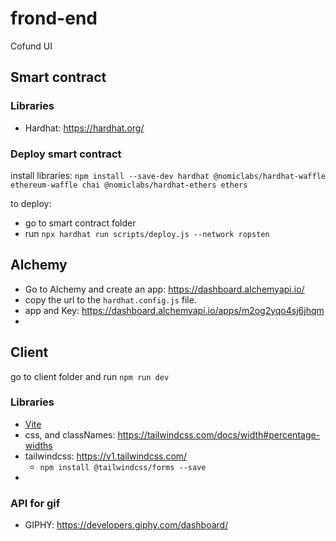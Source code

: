 # frond-end
Cofund UI

## Smart contract

### Libraries
- Hardhat: https://hardhat.org/



### Deploy smart contract
install libraries:
`npm install --save-dev hardhat @nomiclabs/hardhat-waffle ethereum-waffle chai @nomiclabs/hardhat-ethers ethers`

to deploy:
- go to smart contract folder
- run `npx hardhat run scripts/deploy.js --network ropsten`

## Alchemy
- Go to Alchemy and create an app: https://dashboard.alchemyapi.io/
- copy the url to the `hardhat.config.js` file.
- app and Key: https://dashboard.alchemyapi.io/apps/m2og2yqo4sj6jhqm
- 



## Client
go to client folder and run `npm run dev`


### Libraries

- [Vite](https://vitejs.dev/guide/)
- css, and classNames: https://tailwindcss.com/docs/width#percentage-widths
- tailwindcss: https://v1.tailwindcss.com/ 
  -  `npm install @tailwindcss/forms --save`
-  

### API for gif 
- GIPHY: https://developers.giphy.com/dashboard/